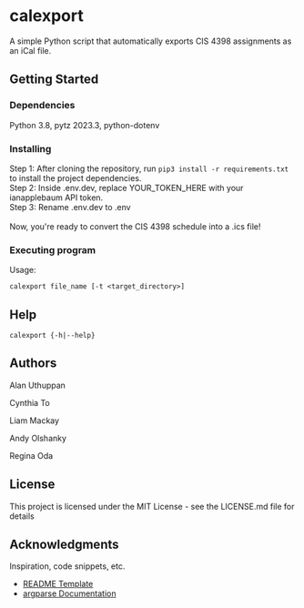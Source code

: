 # calexport

A simple Python script that automatically exports CIS 4398 assignments as an iCal file.


## Getting Started

### Dependencies

Python 3.8, pytz 2023.3, python-dotenv 

### Installing

Step 1: After cloning the repository, run `pip3 install -r requirements.txt` to install the project dependencies.<br />
Step 2: Inside .env.dev, replace YOUR_TOKEN_HERE with your ianapplebaum API token.<br />
Step 3: Rename .env.dev to .env<br /><br />
Now, you're ready to convert the CIS 4398 schedule into a .ics file!

### Executing program

Usage:
```
calexport file_name [-t <target_directory>]
```

## Help

```
calexport {-h|--help}
```

## Authors

Alan Uthuppan

Cynthia To

Liam Mackay

Andy Olshanky

Regina Oda


## License

This project is licensed under the MIT License - see the LICENSE.md file for details

## Acknowledgments

Inspiration, code snippets, etc.
* [README Template](https://github.com/matiassingers/awesome-readme)
* [argparse Documentation](https://docs.python.org/3/library/argparse.html)
